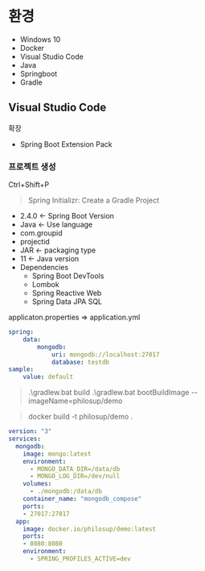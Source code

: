 # 환경

- Windows 10
- Docker
- Visual Studio Code
- Java
- Springboot
- Gradle


## Visual Studio Code

확장
- Spring Boot Extension Pack

### 프로젝트 생성
Ctrl+Shift+P
>Spring Initializr: Create a Gradle Project
- 2.4.0 <- Spring Boot Version
- Java <- Use language
- com.groupid
- projectid
- JAR <- packaging type
- 11 <- Java version
- Dependencies
  - Spring Boot DevTools
  - Lombok
  - Spring Reactive Web
  - Spring Data JPA SQL

applicaton.properties => application.yml
```yml
spring:
    data:
        mongodb:
            uri: mongodb://localhost:27017
            database: testdb
sample:
    value: default
```

>.\gradlew.bat build
>.\gradlew.bat bootBuildImage --imageName=philosup/demo

>docker build -t philosup/demo .
```yml
version: "3"
services:
  mongodb:
    image: mongo:latest
    environment:
      - MONGO_DATA_DIR=/data/db
      - MONGO_LOG_DIR=/dev/null
    volumes:
      - ./mongodb:/data/db
    container_name: "mongodb_compose"
    ports:
    - 27017:27017
  app:
    image: docker.io/philosup/demo:latest
    ports:
    - 8080:8080
    environment:
      - SPRING_PROFILES_ACTIVE=dev
```